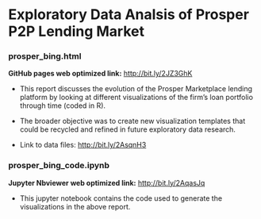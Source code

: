 # Exploratory Data Analsis of Prosper P2P Lending Market

### prosper_bing.html
**GitHub pages web optimized link:** http://bit.ly/2JZ3GhK

* This report discusses the evolution of the Prosper Marketplace lending platform by looking at  different visualizations of the firm’s loan portfolio through time (coded in R).  

* The broader objective was to create new visualization templates that could be recycled and refined in future exploratory data research. 

* Link to data files: http://bit.ly/2AsqnH3

### prosper_bing_code.ipynb 
**Jupyter Nbviewer web optimized link:** http://bit.ly/2AqasJq
* This jupyter notebook contains the code used to generate the visualizations in the above report.



